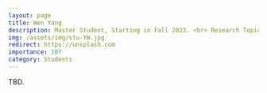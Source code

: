 ```yaml
---
layout: page
title: Wen Yang
description: Master Student, Starting in Fall 2023. <br> Research Topic&#58; Adversarial Attack &#38; Defense.
img: /assets/img/stu-YW.jpg
redirect: https://unsplash.com
importance: 107
category: Students
---
```


TBD.
